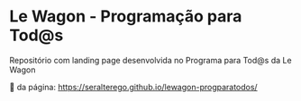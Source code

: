 # Le Wagon - Programação para Tod@s

Repositório com landing page desenvolvida no Programa para Tod@s da Le Wagon

:link: da página: <https://seralterego.github.io/lewagon-progparatodos/>
